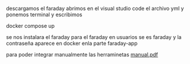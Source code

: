 descargamos el faraday abrimos en el visual studio code el archivo yml y ponemos terminal y escribimos 


docker compose up


se nos instalara el faraday para el faraday en usuarios se es faraday y la contraseña aparece en docker enla parte faraday-app

para poder integrar manualmente las herraminetas 
[manual.pdf](https://github.com/user-attachments/files/18424763/manual.pdf)
